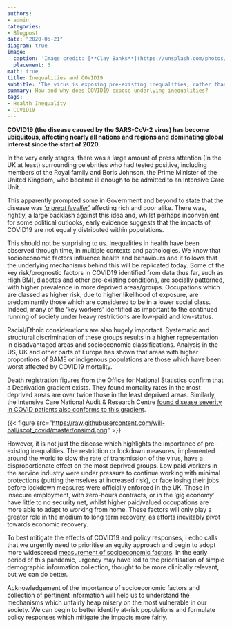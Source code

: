 ```yaml
---
authors:
- admin
categories:
- Blogpost
date: "2020-05-21"
diagram: true
image:
  caption: 'Image credit: [**Clay Banks**](https://unsplash.com/photos/_Jb1TF3kvsA)'
  placement: 3
math: true
title: Inequalities and COVID19
subtitle: 'The virus is exposing pre-existing inequalities, rather than being a "great leveller"'
summary: How and why does COVID19 expose underlying inequalities?
tags:
- Health Inequality
- COVID19
---
```


**COVID19 (the disease caused by the SARS-CoV-2 virus) has become ubiquitous, affecting nearly all nations and regions and dominating global interest since the start of 2020.**

In the very early stages, there was a large amount of press attention (In the UK at least) surrounding celebrities who had tested positive, including members of the Royal family and Boris Johnson, the Prime Minister of the United Kingdom, who became ill enough to be admitted to an Intensive Care Unit.

This apparently prompted some in Government and beyond to state that the disease was [‘_a great leveller_’](https://www.reuters.com/article/us-health-coronavirus-leveller-trfn/uk-under-fire-for-suggesting-coronavirus-great-leveller-idUSKCN21R30P) affecting rich and poor alike. There was, rightly, a large backlash against this idea and, whilst perhaps inconvenient for some political outlooks, early evidence suggests that the impacts of COVID19 are not equally distributed within populations.

This should not be surprising to us. Inequalities in health have been observed through time, in multiple contexts and pathologies. We know that socioeconomic factors influence health and behaviours and it follows that the underlying mechanisms behind this will be replicated today.
Some of the key risk/prognostic factors in COVID19 identified from data thus far, such as High BMI, diabetes and other pre-existing conditions, are socially patterned, with higher prevalence in more deprived areas/groups. Occupations which are classed as higher risk, due to higher likelihood of exposure, are predominantly those which are considered to be in a lower social class. Indeed, many of the ‘key workers’ identified as important to the continued running of society under heavy restrictions are low-paid and low-status.

Racial/Ethnic considerations are also hugely important. Systematic and structural discrimination of these groups results in a higher representation in disadvantaged areas and socioeconomic classifications. Analysis in the US, UK and other parts of Europe has shown that areas with higher proportions of BAME or indigenous populations are those which have been worst affected by COVID19 mortality.

Death registration figures from the Office for National Statistics confirm that a Deprivation gradient exists. They found mortality rates in the most deprived areas are over twice those in the least deprived areas. Similarly, the Intensive Care National Audit & Research Centre [found disease severity in COVID patients also conforms to this gradient](https://www.icnarc.org/DataServices/Attachments/Download/cbcb6217-f698-ea11-9125-00505601089b).

{{< figure src="https://raw.githubusercontent.com/will-ball/scot_covid/master/onsimd.png" >}}

However, it is not just the disease which highlights the importance of pre-existing inequalities. The restriction or lockdown measures, implemented around the world to slow the rate of transmission of the virus, have a disproportionate effect on the most deprived groups. Low paid workers in the service industry were under pressure to continue working with minimal protections (putting themselves at increased risk), or face losing their jobs before lockdown measures were officially enforced in the UK. Those in insecure employment, with zero-hours contracts, or in the ‘gig economy’ have little to no security net, whilst higher paid/valued occupations are more able to adapt to working from home. These factors will only play a greater role in the medium to long term recovery, as efforts inevitably pivot towards economic recovery.

To best mitigate the effects of COVID19 and policy responses, I echo calls that we urgently need to prioritise an equity approach and begin to adopt more widespread [measurement of socioeconomic factors](https://jech.bmj.com/content/early/2020/05/08/jech-2020-214297.long). In the early period of this pandemic, urgency may have led to the prioritisation of simple demographic information collection, thought to be more clinically relevant, but we can do better.

Acknowledgement of the importance of socioeconomic factors and collection of pertinent information will help us to understand the mechanisms which unfairly heap misery on the most vulnerable in our society. We can begin to better identify at-risk populations and formulate policy responses which mitigate the impacts more fairly. 